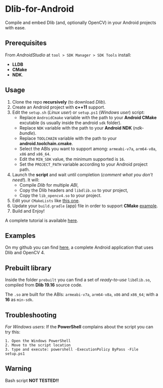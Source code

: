 # Dlib-for-Android
Compile and embed Dlib (and, optionally OpenCV) in your Android projects with ease.

## Prerequisites
From _AndroidStudio_ at `tool > SDK Manager > SDK Tools` install:
* __LLDB__
* __CMake__
* __NDK__.

## Usage
1. Clone the repo __recursively__ (to download _Dlib_).
2. Create an Android project with __c++11__ support.
3. Edit the `setup.sh` (_Linux user_) or `setup.ps1` (_Windows user_) script:
	- Replace `AndroidCmake` variable with the path to your __Android CMake__ excutable (is usually inside the android `sdk` folder).
	- Replace `NDK` variable with the path to your __Android NDK__ (_ndk-bundle_).
	- Replace `TOOLCHAIN` variable with the path to your __android.toolchain.cmake__.
	- Select the ABIs you want to support among: `armeabi-v7a`, `arm64-v8a`, `x86` and `x86_64`.
	- Edit the `MIN_SDK` value, the minimum supported is `16`.
	- Set the `PROJECT_PATH` variable according to your Android project path.
4. Launch the __script__ and wait until completion (_comment what you don't need!_). It will:
	- Compile _Dlib_ for multiple _ABI_,
	- Copy the Dlib headers and `libdlib.so` to your project,
	- Copy the `lib_opencv4.so` to your project.
5. Edit your `CMakeLists` like [this one](https://gist.github.com/Luca96/4e7d6a0d0271c7bd147aea7d8c3681d6).
6. Update your `build.gradle` (app) file in order to support __CMake__ [example](https://gist.github.com/Luca96/32a66ddb8beb78712606cb375ebd4e9d).
7. Build and Enjoy! 

A complete tutorial is available [here](https://medium.com/@luca_anzalone/setting-up-dlib-and-opencv-for-android-3efdbfcf9e7f).

## Examples	
On my github you can find [here](https://github.com/Luca96/android-face-landmarks), a complete Android application that uses Dlib and OpenCV 4.

## Prebuilt library

Inside the folder `prebuilt` you can find a set of  *ready-to-use* `libdlib.so`, compiled from **Dlib 19.16** source code. 

The `.so` are built for the ABIs:  `armeabi-v7a`, `arm64-v8a`, `x86` and `x86_64`; with a **16** as `min-sdk`.

## Troubleshooting
_For Windows users_: If the __PowerShell__ complains about the script you can try this:
```
1. Open the Windows PowerShell
2. Move to the script location
3. type and execute: powershell -ExecutionPolicy ByPass -File setup.ps1
```

## Warning
Bash script __NOT TESTED!!__
